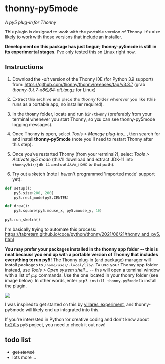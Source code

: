 # thonny-py5mode

*A py5 plug-in for Thonny*

This plugin is designed to work with the portable version of Thonny. It's also likely to work with those versions that include an installer.

**Development on this package has just begun; thonny-py5mode is still in its experimental stages**. I've only tested this on Linux right now.

## Instructions

1. Download the *-alt* version of the Thonny IDE (for Python 3.9 support) from: https://github.com/thonny/thonny/releases/tag/v3.3.7 (grab *thonny-3.3.7-x86_64-alt.tar.gz* for Linux)

2. Extract this archive and place the *thonny* folder wherever you like (this runs as a portable app, no installer required).

3. In the thonny folder, locate and run `bin/thonny` (preferably from your terminal whenever you start Thonny, so you can see thonny-py5mode logging messages).

4. Once Thonny is open, select *Tools > Manage plug-ins...*, then search for and install __thonny-py5mode__ (note you'll need to restart Thonny after this step).

5. Once you've restarted Thonny (from your terminal?), select *Tools > Activate py5 mode* (this'll download and extract JDK-11 into `thonny/bin/jdk-11` and set `JAVA_HOME` to that path).

6. Try out a sketch (note I haven't programmed 'imported mode' support yet):

```python
def setup():
    py5.size(200, 200)
    py5.rect_mode(py5.CENTER)

def draw():
    py5.square(py5.mouse_x, py5.mouse_y, 10)

py5.run_sketch()
```

I'm basically trying to automate this process:  
https://tabreturn.github.io/code/python/thonny/2021/06/21/thonny_and_py5.html

**You may prefer your packages installed in the thonny app folder -- this is neat because you end up with a portable version of Thonny that includes everything to run py5!** The Thonny plug-in (and package) manager will install packages to `/home/user/.local/lib/`. To use your Thonny app folder instead, use *Tools > Open system shell...* -- this will open a terminal window with a list of `pip` commands. Use the one located in your thonny folder (see image below). In other words, enter `pip3 install thonny-py5mode` to install the plugin.

![](https://raw.githubusercontent.com/tabreturn/thonny-py5mode/main/terminal_pip.png)

I was inspired to get started on this by [villares' experiment](https://github.com/villares/thonny-py5-runner), and thonny-py5mode will likely end up integrated into this.

If you're interested in Python for creative coding and don't know about [hx2A's](https://github.com/hx2A) py5 project, you need to check it out now!

## todo list

- ~~get started~~
- lots more ...
